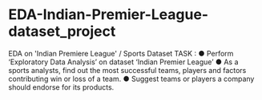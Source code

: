 # EDA-Indian-Premier-League-dataset_project

EDA on 'Indian Premiere League' / Sports Dataset TASK : ● Perform ‘Exploratory Data Analysis’ on dataset ‘Indian Premier League’ ● As a sports analysts, find out the most successful teams, players and factors contributing win or loss of a team. ● Suggest teams or players a company should endorse for its products.

